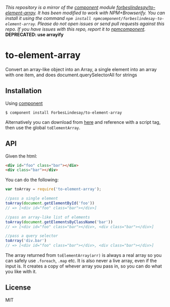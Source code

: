 *This repository is a mirror of the [component](http://component.io) module [forbeslindesay/to-element-array](http://github.com/forbeslindesay/to-element-array). It has been modified to work with NPM+Browserify. You can install it using the command `npm install npmcomponent/forbeslindesay-to-element-array`. Please do not open issues or send pull requests against this repo. If you have issues with this repo, report it to [npmcomponent](https://github.com/airportyh/npmcomponent).*
**DEPRECATED: use arrayify**

# to-element-array

  Convert an array-like object into an Array, a single element into an array with one item, and does document.querySelectorAll for strings

## Installation

  Using [component](https://component.jit.su)

    $ component install ForbesLindesay/to-element-array

  Alternatively you can download from [here](https://component.jit.su/ForbesLindesay/to-element-array/download/latest.min.js) and reference with a script tag, then use the global `toElementArray`.

## API

  Given the html:

```html
<div id="foo" class="bar"></div>
<div class="bar"></div>
```

  You can do the following:

```javascript
var toArray = require('to-element-array');

//pass a single element
toArray(document.getElementById('foo'))
// => [<div id="foo" class="bar"></div>]

//pass an array-like list of elements
toArray(document.getElementsByClassName('bar'))
// => [<div id="foo" class="bar"></div>, <div class="bar"></div>]

//pass a query selector
toArray('div.bar')
// => [<div id="foo" class="bar"></div>, <div class="bar"></div>]
```

The array returned from `toElementArray(arr)` is always a real array so you can safely use `.foreach`, `.map` etc.  It is also never a live array, even if the input is.  It creates a copy of whever array you pass in, so you can do what you like with it.

## License

  MIT
